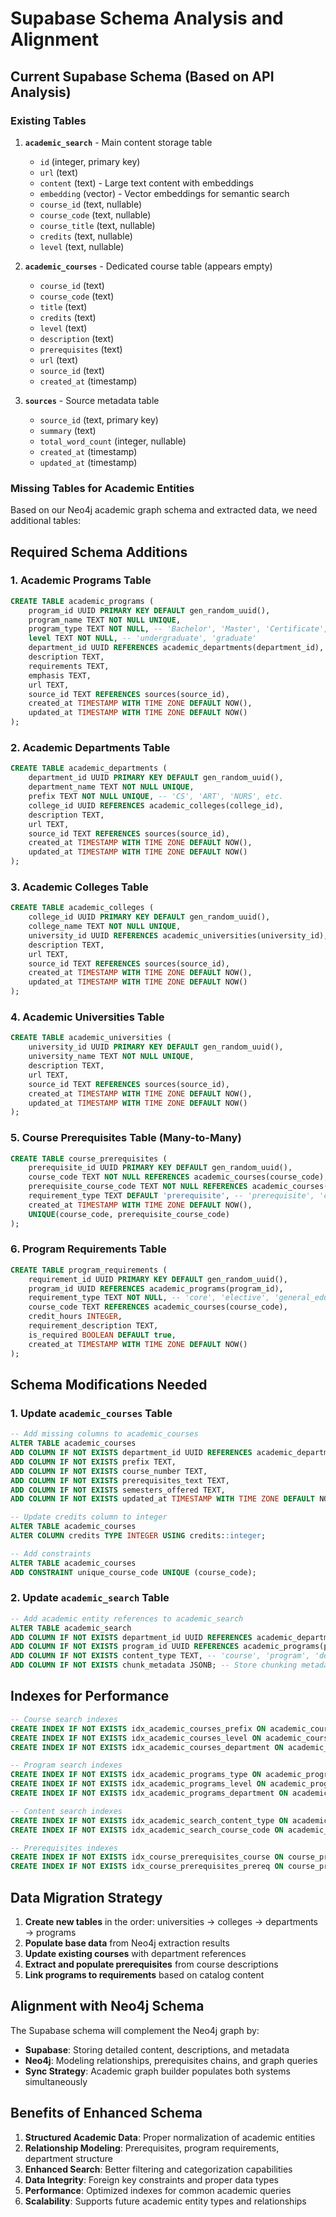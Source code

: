 # Supabase Schema Analysis and Alignment

## Current Supabase Schema (Based on API Analysis)

### Existing Tables

1. **`academic_search`** - Main content storage table
   - `id` (integer, primary key)
   - `url` (text)
   - `content` (text) - Large text content with embeddings
   - `embedding` (vector) - Vector embeddings for semantic search
   - `course_id` (text, nullable)
   - `course_code` (text, nullable) 
   - `course_title` (text, nullable)
   - `credits` (text, nullable)
   - `level` (text, nullable)

2. **`academic_courses`** - Dedicated course table (appears empty)
   - `course_id` (text)
   - `course_code` (text)
   - `title` (text)
   - `credits` (text)
   - `level` (text)
   - `description` (text)
   - `prerequisites` (text)
   - `url` (text)
   - `source_id` (text)
   - `created_at` (timestamp)

3. **`sources`** - Source metadata table
   - `source_id` (text, primary key)
   - `summary` (text)
   - `total_word_count` (integer, nullable)
   - `created_at` (timestamp)
   - `updated_at` (timestamp)

### Missing Tables for Academic Entities

Based on our Neo4j academic graph schema and extracted data, we need additional tables:

## Required Schema Additions

### 1. Academic Programs Table
```sql
CREATE TABLE academic_programs (
    program_id UUID PRIMARY KEY DEFAULT gen_random_uuid(),
    program_name TEXT NOT NULL UNIQUE,
    program_type TEXT NOT NULL, -- 'Bachelor', 'Master', 'Certificate', 'Minor'
    level TEXT NOT NULL, -- 'undergraduate', 'graduate'
    department_id UUID REFERENCES academic_departments(department_id),
    description TEXT,
    requirements TEXT,
    emphasis TEXT,
    url TEXT,
    source_id TEXT REFERENCES sources(source_id),
    created_at TIMESTAMP WITH TIME ZONE DEFAULT NOW(),
    updated_at TIMESTAMP WITH TIME ZONE DEFAULT NOW()
);
```

### 2. Academic Departments Table
```sql
CREATE TABLE academic_departments (
    department_id UUID PRIMARY KEY DEFAULT gen_random_uuid(),
    department_name TEXT NOT NULL UNIQUE,
    prefix TEXT NOT NULL UNIQUE, -- 'CS', 'ART', 'NURS', etc.
    college_id UUID REFERENCES academic_colleges(college_id),
    description TEXT,
    url TEXT,
    source_id TEXT REFERENCES sources(source_id),
    created_at TIMESTAMP WITH TIME ZONE DEFAULT NOW(),
    updated_at TIMESTAMP WITH TIME ZONE DEFAULT NOW()
);
```

### 3. Academic Colleges Table
```sql
CREATE TABLE academic_colleges (
    college_id UUID PRIMARY KEY DEFAULT gen_random_uuid(),
    college_name TEXT NOT NULL UNIQUE,
    university_id UUID REFERENCES academic_universities(university_id),
    description TEXT,
    url TEXT,
    source_id TEXT REFERENCES sources(source_id),
    created_at TIMESTAMP WITH TIME ZONE DEFAULT NOW(),
    updated_at TIMESTAMP WITH TIME ZONE DEFAULT NOW()
);
```

### 4. Academic Universities Table
```sql
CREATE TABLE academic_universities (
    university_id UUID PRIMARY KEY DEFAULT gen_random_uuid(),
    university_name TEXT NOT NULL UNIQUE,
    description TEXT,
    url TEXT,
    source_id TEXT REFERENCES sources(source_id),
    created_at TIMESTAMP WITH TIME ZONE DEFAULT NOW(),
    updated_at TIMESTAMP WITH TIME ZONE DEFAULT NOW()
);
```

### 5. Course Prerequisites Table (Many-to-Many)
```sql
CREATE TABLE course_prerequisites (
    prerequisite_id UUID PRIMARY KEY DEFAULT gen_random_uuid(),
    course_code TEXT NOT NULL REFERENCES academic_courses(course_code),
    prerequisite_course_code TEXT NOT NULL REFERENCES academic_courses(course_code),
    requirement_type TEXT DEFAULT 'prerequisite', -- 'prerequisite', 'corequisite', 'recommended'
    created_at TIMESTAMP WITH TIME ZONE DEFAULT NOW(),
    UNIQUE(course_code, prerequisite_course_code)
);
```

### 6. Program Requirements Table
```sql
CREATE TABLE program_requirements (
    requirement_id UUID PRIMARY KEY DEFAULT gen_random_uuid(),
    program_id UUID REFERENCES academic_programs(program_id),
    requirement_type TEXT NOT NULL, -- 'core', 'elective', 'general_education', 'emphasis'
    course_code TEXT REFERENCES academic_courses(course_code),
    credit_hours INTEGER,
    requirement_description TEXT,
    is_required BOOLEAN DEFAULT true,
    created_at TIMESTAMP WITH TIME ZONE DEFAULT NOW()
);
```

## Schema Modifications Needed

### 1. Update `academic_courses` Table
```sql
-- Add missing columns to academic_courses
ALTER TABLE academic_courses 
ADD COLUMN IF NOT EXISTS department_id UUID REFERENCES academic_departments(department_id),
ADD COLUMN IF NOT EXISTS prefix TEXT,
ADD COLUMN IF NOT EXISTS course_number TEXT,
ADD COLUMN IF NOT EXISTS prerequisites_text TEXT,
ADD COLUMN IF NOT EXISTS semesters_offered TEXT,
ADD COLUMN IF NOT EXISTS updated_at TIMESTAMP WITH TIME ZONE DEFAULT NOW();

-- Update credits column to integer
ALTER TABLE academic_courses 
ALTER COLUMN credits TYPE INTEGER USING credits::integer;

-- Add constraints
ALTER TABLE academic_courses 
ADD CONSTRAINT unique_course_code UNIQUE (course_code);
```

### 2. Update `academic_search` Table
```sql
-- Add academic entity references to academic_search
ALTER TABLE academic_search 
ADD COLUMN IF NOT EXISTS department_id UUID REFERENCES academic_departments(department_id),
ADD COLUMN IF NOT EXISTS program_id UUID REFERENCES academic_programs(program_id),
ADD COLUMN IF NOT EXISTS content_type TEXT, -- 'course', 'program', 'department', 'general'
ADD COLUMN IF NOT EXISTS chunk_metadata JSONB; -- Store chunking metadata
```

## Indexes for Performance

```sql
-- Course search indexes
CREATE INDEX IF NOT EXISTS idx_academic_courses_prefix ON academic_courses(prefix);
CREATE INDEX IF NOT EXISTS idx_academic_courses_level ON academic_courses(level);
CREATE INDEX IF NOT EXISTS idx_academic_courses_department ON academic_courses(department_id);

-- Program search indexes
CREATE INDEX IF NOT EXISTS idx_academic_programs_type ON academic_programs(program_type);
CREATE INDEX IF NOT EXISTS idx_academic_programs_level ON academic_programs(level);
CREATE INDEX IF NOT EXISTS idx_academic_programs_department ON academic_programs(department_id);

-- Content search indexes
CREATE INDEX IF NOT EXISTS idx_academic_search_content_type ON academic_search(content_type);
CREATE INDEX IF NOT EXISTS idx_academic_search_course_code ON academic_search(course_code);

-- Prerequisites indexes
CREATE INDEX IF NOT EXISTS idx_course_prerequisites_course ON course_prerequisites(course_code);
CREATE INDEX IF NOT EXISTS idx_course_prerequisites_prereq ON course_prerequisites(prerequisite_course_code);
```

## Data Migration Strategy

1. **Create new tables** in the order: universities → colleges → departments → programs
2. **Populate base data** from Neo4j extraction results
3. **Update existing courses** with department references
4. **Extract and populate prerequisites** from course descriptions
5. **Link programs to requirements** based on catalog content

## Alignment with Neo4j Schema

The Supabase schema will complement the Neo4j graph by:
- **Supabase**: Storing detailed content, descriptions, and metadata
- **Neo4j**: Modeling relationships, prerequisites chains, and graph queries
- **Sync Strategy**: Academic graph builder populates both systems simultaneously

## Benefits of Enhanced Schema

1. **Structured Academic Data**: Proper normalization of academic entities
2. **Relationship Modeling**: Prerequisites, program requirements, department structure
3. **Enhanced Search**: Better filtering and categorization capabilities
4. **Data Integrity**: Foreign key constraints and proper data types
5. **Performance**: Optimized indexes for common academic queries
6. **Scalability**: Supports future academic entity types and relationships
